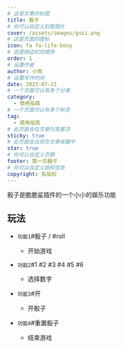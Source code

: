```yaml
---
# 这是文章的标题
title: 骰子
# 你可以自定义封面图片
cover: /assets/images/guzi.png
# 这是页面的图标
icon: fa fa-life-bouy
# 这是侧边栏的顺序
order: 1
# 设置作者
author: 小雨
# 设置写作时间
date: 2023-07-21
# 一个页面可以有多个分类
category:
  - 使用指南
# 一个页面可以有多个标签
tag:
  - 使用指南
# 此页面会在文章列表置顶
sticky: true
# 此页面会出现在文章收藏中
star: true
# 你可以自定义页脚
footer: 第一页骰子
# 你可以自定义版权信息
copyright: 有版权
---
```


骰子是脆脆鲨插件的一个小小的娱乐功能

<!-- more -->

## 玩法

- `功能1`#骰子 / #roll

  - 开始游戏
- `功能2`#1 #2 #3 #4 #5 #6

  - 选择数字
- `功能3`#开

  - 开骰子
- `功能4`#重置骰子

  - 结束游戏